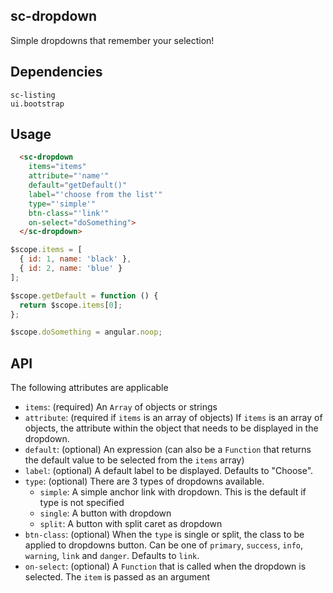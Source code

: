 ## sc-dropdown

Simple dropdowns that remember your selection!

## Dependencies

    sc-listing
    ui.bootstrap

## Usage

```html
  <sc-dropdown
    items="items"
    attribute="'name'"
    default="getDefault()"
    label="'choose from the list'"
    type="'simple'"
    btn-class="'link'"
    on-select="doSomething">
  </sc-dropdown>
```

```js
$scope.items = [
  { id: 1, name: 'black' },
  { id: 2, name: 'blue' }
];

$scope.getDefault = function () {
  return $scope.items[0];
};

$scope.doSomething = angular.noop;
```

## API

The following attributes are applicable

- `items`: (required) An `Array` of objects or strings
- `attribute`: (required if `items` is an array of objects) If `items` is an array of objects, the attribute within the object that needs to be displayed in the dropdown.
- `default`: (optional) An expression (can also be a `Function` that returns the default value to be selected from the `items` array)
- `label`: (optional) A default label to be displayed. Defaults to "Choose".
- `type`: (optional) There are 3 types of dropdowns available.
  - `simple`: A simple anchor link with dropdown. This is the default if type is not specified
  - `single`: A button with dropdown
  - `split`: A button with split caret as dropdown
- `btn-class`: (optional) When the `type` is single or split, the class to be applied to dropdowns button. Can be one of `primary`, `success`, `info`, `warning`, `link` and `danger`. Defaults to `link`.
- `on-select`: (optional) A `Function` that is called when the dropdown is selected. The `item` is passed as an argument
